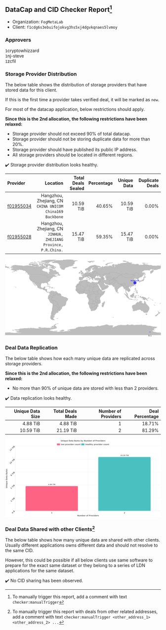 ## DataCap and CID Checker Report[^1]
 - Organization: `FogMetaLab`
 - Client: `f1cdg6s3ebuifojokvg3hs5xj4dgvkqnaes5lvmoy`
### Approvers
`1`cryptowhizzard<br/>`1`nj-steve<br/>`1`zcfil

### Storage Provider Distribution
The below table shows the distribution of storage providers that have stored data for this client.

If this is the first time a provider takes verified deal, it will be marked as `new`.

For most of the datacap application, below restrictions should apply.

**Since this is the 2nd allocation, the following restrictions have been relaxed:**
 - Storage provider should not exceed 90% of total datacap.
 - Storage provider should not be storing duplicate data for more than 20%.
 - Storage provider should have published its public IP address.
 - All storage providers should be located in different regions.

✔️ Storage provider distribution looks healthy.

| Provider                                              |                                                           Location | Total Deals Sealed | Percentage | Unique Data | Duplicate Deals |
| :---------------------------------------------------- | -----------------------------------------------------------------: | -----------------: | ---------: | ----------: | --------------: |
| [f01955034](https://filfox.info/en/address/f01955034) |        Hangzhou, Zhejiang, CN<br/>`CHINA UNICOM China169 Backbone` |          10.59 TiB |     40.65% |   10.59 TiB |           0.00% |
| [f01955028](https://filfox.info/en/address/f01955028) | Hangzhou, Zhejiang, CN<br/>`JINHUA, ZHEJIANG Province, P.R.China.` |          15.47 TiB |     59.35% |   15.47 TiB |           0.00% |

<img src="https://raw.githubusercontent.com/data-preservation-programs/filplus-checker-assets/main/filecoin-project/filecoin-plus-large-datasets/issues/1733/1688391278707.png"/>

### Deal Data Replication
The below table shows how each many unique data are replicated across storage providers.


**Since this is the 2nd allocation, the following restrictions have been relaxed:**
- No more than 90% of unique data are stored with less than 2 providers.

✔️ Data replication looks healthy.

| Unique Data Size | Total Deals Made | Number of Providers | Deal Percentage |
| ---------------: | ---------------: | ------------------: | --------------: |
|         4.88 TiB |         4.88 TiB |                   1 |          18.71% |
|        10.59 TiB |        21.19 TiB |                   2 |          81.29% |

<img src="https://raw.githubusercontent.com/data-preservation-programs/filplus-checker-assets/main/filecoin-project/filecoin-plus-large-datasets/issues/1733/1688391279420.png"/>

### Deal Data Shared with other Clients[^3]
The below table shows how many unique data are shared with other clients.
Usually different applications owns different data and should not resolve to the same CID.

However, this could be possible if all below clients use same software to prepare for the exact same dataset or they belong to a series of LDN applications for the same dataset.

✔️ No CID sharing has been observed.

[^1]: To manually trigger this report, add a comment with text `checker:manualTrigger`

[^2]: Deals from those addresses are combined into this report as they are specified with `checker:manualTrigger`

[^3]: To manually trigger this report with deals from other related addresses, add a comment with text `checker:manualTrigger <other_address_1> <other_address_2> ...`
